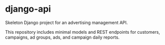 # django-api

Skeleton Django project for an advertising management API.

This repository includes minimal models and REST endpoints for customers,
campaigns, ad groups, ads, and campaign daily reports.
